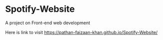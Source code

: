 # Spotify-Website
A project on Front-end web development


Here is link to visit 
https://pathan-faizaan-khan.github.io/Spotify-Website/
